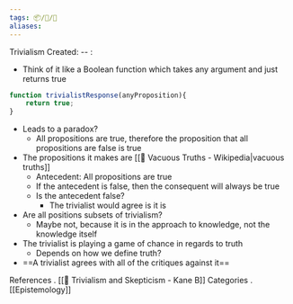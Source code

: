 ```yaml
---
tags: 📦/💭/🌿
aliases:
---
```

 Trivialism
Created: -- :


- Think of it like a Boolean function which takes any argument and just returns true
```js
function trivialistResponse(anyProposition){
	return true;
}
```
- Leads to a paradox?
	- All propositions are true, therefore the proposition that all propositions are false is true
- The propositions it makes are [[📃 Vacuous Truths - Wikipedia|vacuous truths]]
	- Antecedent: All propositions are true
	- If the antecedent is false, then the consequent will always be true
	- Is the antecedent false?
		- The trivialist would agree is it is
- Are all positions subsets of trivialism?
	- Maybe not, because it is in the approach to knowledge, not the knowledge itself
- The trivialist is playing a game of chance in regards to truth
	- Depends on how we define truth?
- ==A trivialist agrees with all of the critiques against it==

 References
. [[🎥 Trivialism and Skepticism - Kane B]]
 Categories
. [[Epistemology]]
